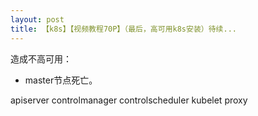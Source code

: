 ```yaml
---
layout: post
title: 【k8s】【视频教程70P】（最后，高可用k8s安装）待续...
---
```


造成不高可用：
- master节点死亡。

apiserver
controlmanager
controlscheduler
kubelet
proxy



